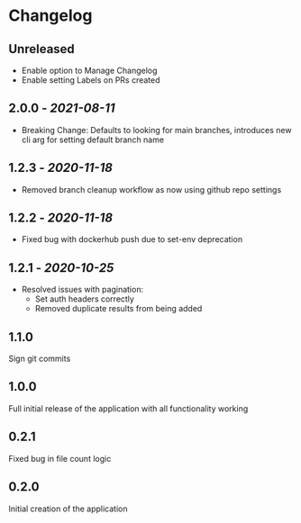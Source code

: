 # Changelog

## Unreleased

- Enable option to Manage Changelog
- Enable setting Labels on PRs created

## 2.0.0 - *2021-08-11*

- Breaking Change: Defaults to looking for main branches, introduces new cli arg for setting default branch name

## 1.2.3 - *2020-11-18*

- Removed branch cleanup workflow as now using github repo settings

## 1.2.2 - *2020-11-18*

- Fixed bug with dockerhub push due to set-env deprecation

## 1.2.1 - *2020-10-25*

- Resolved issues with pagination:
  - Set auth headers correctly
  - Removed duplicate results from being added

## 1.1.0

Sign git commits

## 1.0.0

Full initial release of the application with all functionality working

## 0.2.1

Fixed bug in file count logic

## 0.2.0

Initial creation of the application
